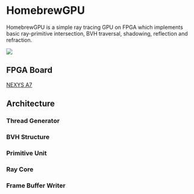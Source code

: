 # HomebrewGPU
HomebrewGPU is a simple ray tracing GPU on FPGA which implements basic ray-primitive intersection, BVH traversal, shadowing, reflection and refraction.

![](/doc/HomebrewGPU.gif "")

## FPGA Board
[NEXYS A7](https://digilent.com/reference/programmable-logic/nexys-a7/start)


## Architecture

### Thread Generator

### BVH Structure

### Primitive Unit

### Ray Core

### Frame Buffer Writer
